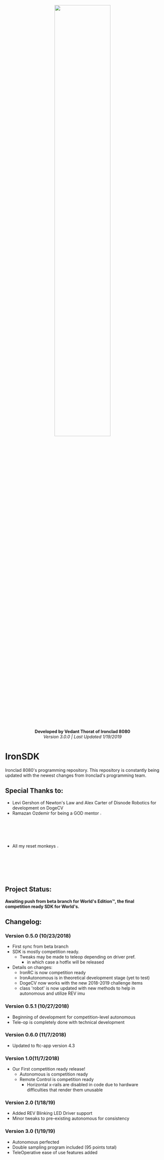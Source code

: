 <div align="center">
  <img src ="https://i.imgur.com/9nZyLP6.jpg" width="60%" height="60%" class="center">
  <br></br>
<b>Developed by Vedant Thorat of Ironclad 8080</b>
  <br/>
  <i>Version 3.0.0 | Last Updated 1/19/2019</i>
</div>


# IronSDK
Ironclad 8080's programming repository. This repository is constantly being updated with the newest changes from Ironclad's programming team.

## Special Thanks to:
- Levi Gershon of Newton's Law and Alex Carter of Disnode Robotics for development on DogeCV
- Ramazan Ozdemir for being a GOD mentor <img src ="https://i.imgur.com/EZm56V7.jpg" width="2.5%" height="2.5%" class="center">
- All my reset monkeys <img src="https://i.imgur.com/MeZJyow.png" width="2.5%" height="2.5%" class="center">

## Project Status:
**Awaiting push from beta branch for World's Edition™, the final competition ready SDK for World's.**

## Changelog:

### Version 0.5.0 (10/23/2018)
- First sync from beta branch
- SDK is mostly competition ready.
  - Tweaks may be made to teleop depending on driver pref.
    - in which case a hotfix will be released
- Details on changes:
  - IronRC is now competition ready
  - IronAutonomous is in theoretical development stage (yet to test)
  - DogeCV now works with the new 2018-2019 challenge items
  - class 'robot' is now updated with new methods to help in autonomous and utilize REV imu

### Version 0.5.1 (10/27/2018)
- Beginning of development for competition-level autonomous
- Tele-op is completely done with technical development

### Version 0.6.0 (11/7/2018)
- Updated to ftc-app version 4.3

### Version 1.0(11/7/2018)
- Our First competition ready release!
  - Autonomous is competition ready
  - Remote Control is competition ready
    - Horizontal x-rails are disabled in code due to hardware difficulties that render them unusable

### Version 2.0 (1/18/19)
- Added REV Blinking LED Driver support
- Minor tweaks to pre-existing autonomous for consistency

### Version 3.0 (1/19/19)
- Autonomous perfected
- Double sampling program included (95 points total)
- TeleOperative ease of use features added

